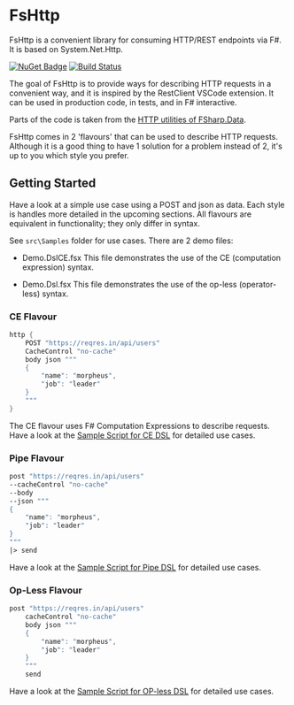 
# FsHttp

FsHttp is a convenient library for consuming HTTP/REST endpoints via F#. It is based on System.Net.Http.

[![NuGet Badge](http://img.shields.io/nuget/v/SchlenkR.FsHttp.svg?style=flat)](https://www.nuget.org/packages/SchlenkR.FsHttp) [![Build Status](https://travis-ci.org/ronaldschlenker/FsHttp.svg?branch=master)](https://travis-ci.org/ronaldschlenker/FsHttp)

The goal of FsHttp is to provide ways for describing HTTP requests in a convenient way, and it is inspired by the RestClient VSCode extension. It can be used in production code, in tests, and in F# interactive.

Parts of the code is taken from the [HTTP utilities of FSharp.Data](http://fsharp.github.io/FSharp.Data/library/Http.html).

FsHttp comes in 2 'flavours' that can be used to describe HTTP requests. Although it is a good thing to have 1 solution for a problem instead of 2, it's up to you which style you prefer.


## Getting Started

Have a look at a simple use case using a POST and json as data. Each style is handles more detailed in the upcoming sections. All flavours are equivalent in functionality; they only differ in syntax.

See `src\Samples` folder for use cases. There are 2 demo files:

* Demo.DslCE.fsx
  This file demonstrates the use of the CE (computation expression) syntax.

* Demo.Dsl.fsx
  This file demonstrates the use of the op-less (operator-less) syntax.

### CE Flavour

```fsharp
http {
    POST "https://reqres.in/api/users"
    CacheControl "no-cache"
    body json """
    {
        "name": "morpheus",
        "job": "leader"
    }
    """
}
```

The CE flavour uses F# Computation Expressions to describe requests. Have a look at the [Sample Script for CE DSL](Samples/Demo.DslCE.fsx) for detailed use cases.

### Pipe Flavour

```fsharp
post "https://reqres.in/api/users"
--cacheControl "no-cache"
--body
--json """
{
    "name": "morpheus",
    "job": "leader"
}
"""
|> send
```

Have a look at the [Sample Script for Pipe DSL](Samples/Demo.DslPipe.fsx) for detailed use cases.

### Op-Less Flavour

```fsharp
post "https://reqres.in/api/users"
    cacheControl "no-cache"
    body json """
    {
        "name": "morpheus",
        "job": "leader"
    }
    """
    send
```

Have a look at the [Sample Script for OP-less DSL](Samples/Demo.Dsl.fsx) for detailed use cases.


